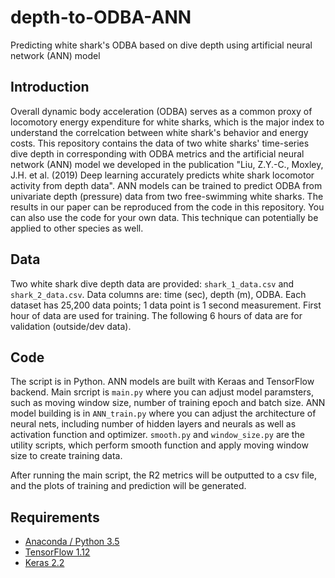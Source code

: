 # depth-to-ODBA-ANN
Predicting white shark's ODBA based on dive depth using artificial neural network (ANN) model

## Introduction
Overall dynamic body acceleration (ODBA) serves as a common proxy of locomotory energy expenditure for white sharks, which is the major index to understand the correlcation between white shark's behavior and energy costs. This repository contains the data of two white sharks' time-series dive depth in corresponding with ODBA metrics and the artificial neural network (ANN) model we developed in the publication "Liu, Z.Y.-C., Moxley, J.H. et al. (2019) Deep learning accurately predicts white shark locomotor activity from depth data". ANN models can be trained to predict ODBA from univariate depth (pressure) data from two free-swimming white sharks. The results in our paper can be reproduced from the code in this repository. You can also use the code for your own data. This technique can potentially be applied to other species as well. 

## Data
Two white shark dive depth data are provided: `shark_1_data.csv` and `shark_2_data.csv`. Data columns are: time (sec), depth (m), ODBA. Each dataset has 25,200 data points; 1 data point is 1 second measurement. First hour of data are used for training. The following 6 hours of data are for validation (outside/dev data). 

## Code
The script is in Python. ANN models are built with Keraas and TensorFlow backend. Main srcript is `main.py` where you can adjust model paramsters, such as moving window size, number of training epoch and batch size. ANN model building is in `ANN_train.py` where you can adjust the architecture of neural nets, including number of hidden layers and neurals as well as activation function and optimizer. `smooth.py` and `window_size.py` are the utility scripts, which perform smooth function and apply moving window size to create training data.

After running the main script, the R2 metrics will be outputted to a csv file, and the plots of training and prediction will be generated.

## Requirements
- [Anaconda / Python 3.5](https://www.continuum.io/downloads)
- [TensorFlow 1.12](https://www.tensorflow.org/)
- [Keras 2.2](https://keras.io/)
